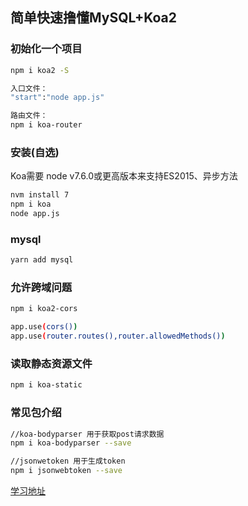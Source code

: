 ## 简单快速撸懂MySQL+Koa2
### 初始化一个项目
```bash
npm i koa2 -S

入口文件：
"start":"node app.js"

路由文件：
npm i koa-router
```

### 安装(自选)
Koa需要 node v7.6.0或更高版本来支持ES2015、异步方法
```bash
nvm install 7
npm i koa
node app.js
```

### mysql
```bash
yarn add mysql
```

### 允许跨域问题
```bash
npm i koa2-cors

app.use(cors())
app.use(router.routes(),router.allowedMethods())
```

### 读取静态资源文件
```bash
npm i koa-static
```

### 常见包介绍
```bash
//koa-bodyparser 用于获取post请求数据
npm i koa-bodyparser --save

//jsonwetoken 用于生成token
npm i jsonwebtoken --save

```

[学习地址](https://www.bilibili.com/video/BV1gV411B7AU)